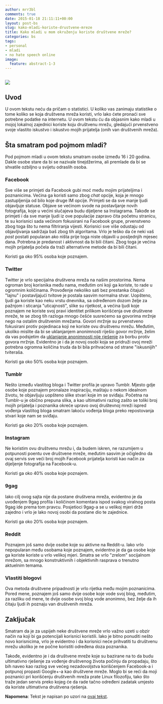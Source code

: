 ```yaml
---
author: mrr3bl
comments: true
date: 2015-01-18 21:11:11+00:00
layout: post-bs
slug: kako-mladi-koriste-drustvene-mreze
title: Kako mladi u mom okruženju koriste društvene mreže?
categories: bs
tags:
- personal
- mladi
- no hate speech online
image:
  feature: abstract-1-3
---
```


## ![](http://www.cognitivebrands.com/CreativeIntelligence/wp-content/uploads/2014/08/SocialNetworksDepositphotos_13876565_xs-1.jpg)

## Uvod

U ovom tekstu neću da pričam o statistici. U koliko vas zanimaju statistike o tome koliko se koja društvena mreža koristi, vrlo lako ćete pronaći sve potrebne podatke na internetu. U ovom tekstu ću da objasnim kako mladi u mojoj lokalnoj zajednici koriste koju društvenu mrežu, gledajući prvenstveno svoje vlastito iskustvo i iskustvo mojih prijatelja (onih van društvenih mreža).

## Šta smatram pod pojmom mladi?


Pod pojmom mladi u ovom tekstu smatram osobe između 16 i 20 godina. Dakle osobe stare da bi se nazivale tinejdžerima, ali premlade da bi se shvatile ozbiljno u svijetu odraslih osoba.

### Facebook

Sve više se primjeti da Facebook gubi moć među mojim prijateljima i poznanicima. Većina ga koristi samo zbog _chat_ opcije, koja je mnogo zastupljenija od bilo koje druge IM opcije. Primjeti se da sve manje ljudi objavljuje statuse. Objave se većinom svode na postavljanje novih fotografija, koje u većini slučajeva budu dijeljene sa Instagrama. Takođe se primjeti i da sve manje ljudi iz ove populacije zapravo čita početnu stranicu, te su korisnici sada većinom fokusirani na Facebook grupe, prvenstveno zbog toga što tu nema filtriranja vijesti. Korisnici sve više odustaju od objavljivanja sadržaja baš zbog tih algoritama. Vrlo je teško da će neki vaš _post_ postati popularan ako ništa prije toga niste objavili u posljednjih mjesec dana. Potrebna je predanost i aktivnost da bi bili čitani. Zbog toga je većina mojih prijatelja počela da traži alternativne metode da bi bili čitani.

Koristi ga oko 95% osoba koje poznajem.


### Twitter


Twitter je vrlo specijalna društvena mreža na našim prostorima. Nema ogroman broj korisnika među nama, međutim oni koji ga koriste, to rade u ogromnim količinama. Provođenje nekoliko sati bez prestanka čitajući "lajnu" i postavljajući tvitove je postala sasvim normalna stvar. Uopšteno, ljudi ga koriste kao neku vrstu dnevnika, sa određenom dozom želje za pažnjom i sticanja "uticajnosti", slike su rijetkost, a većina ljudi koje poznajem ne koriste svoj pravi identitet prilikom korišćenja ove društvene mreže, te se zbog tih razloga mnogo češće susrećemo sa govorima mržnje nego na ostalim društvenim mrežama. Govori mržnje su prvenstveno fokusirani protiv pojedinaca koji ne koriste ovu društvenu mrežu. Međutim, ukoliko mislite da bi se uklanjanjem anonimnosti riješio govor mržnje, želim da vas podsjetim da [uklanjanje anonimnosti nije rješenje](https://aleksandartodorovic.wordpress.com/2014/12/04/anonimnost-nije-rjesenje/) za borbu protiv govora mržnje. Evidentno je i da je novoj osobi koja se pridruži ovoj mreži potrebna ogromna količina truda da bi bila prihvaćena od strane "iskusnijih" tviteraša.

Koristi ga oko 50% osoba koje poznajem.


### Tumblr


Nešto između vlastitog bloga i Twitter profila je upravo Tumblr. Mjesto gdje osobe koje poznajem pronalaze inspiraciju, maštaju o nekom idealnom životu, te objavljuju uopšteno slike stvari koje im se sviđaju. Početna na Tumblr-u je obično prepuna slika, a kao ultimativni razlog zašto se toliki broj mojih prijatelja i poznanika okreće upravo ovoj društevnoj mreži ispred vođenja vlastitog bloga smatram lakoću vođenja bloga preko repostovanja stvari koje nam se sviđaju.

Koristi ga oko 20% osoba koje poznajem.


### Instagram


Ne koristim ovu društvenu mrežu i, da budem iskren, ne razumijem u potpunosti poentu ove društvene mreže, međutim sasvim je očigledno da ovaj servis sve veći broj mojih Facebook prijatelja koristi kao način za dijeljenje fotografija na Facebook-u.

Koristi ga oko 40% osoba koje poznajem.


### 9gag


Iako cilj ovog sajta nije da postane društvena mreža, evidentno je da uvođenjem 9gag profila i količinom komentara ispod svakog viralnog posta 9gag ide prema tom pravcu. Posjetioci 9gag-a se u velikoj mjeri drže zajedno i vrlo je lako novoj osobi da postane dio te zajednice.

Koristi ga oko 20% osoba koje poznajem.


### Reddit


Poznajem još samo dvije osobe koje su aktivne na Reddit-u. Iako vrlo nepopularan među osobama koje poznajem, evidentno je da ga osobe koje ga koriste koriste u vrlo velikoj mjeri. Smatra se vrlo "zrelom" socijalnom mrežom, sa mnogo konstruktivnih i objektivnih rasprava o trenutno aktuelnim temama.


### Vlastiti blogovi


Ova metoda društvene pripadnosti je vrlo rijetka među mojim poznanicima. Pored mene, poznajem još samo dvije osobe koje vode svoj blog, međutim, za razliku od mene, te dvije osobe svoj blog vode anonimno, bez želje da ih čitaju ljudi ih poznaju van društvenih mreža.


## Zaključak


Smatram da je za uspijeh neke društvene mreže vrlo važno uzeti u obzir način na koji bi ga potencijali korisnici koristili. Iako je bitno ponuditi nešto novo korisnicima, vrlo je evidentno i da korisnici neće prihvatiti tu društvenu mrežu ukoliko je ne počne koristiti određena doza poznanika.

Takođe, evidentno je i da društvene mreže koje su bazirane na to da budu ultimativno rješenje za vođenje društvenog života počinju da propadaju, što bih naveo kao razlog sve većeg nezadovoljstva korišćenjem Facebook-a i potpunoj propasti Google+-a kao društvene mreže. Moglo bi se reći da moji poznanici pri korišćenju društvenih mreža prate Linux filozofiju, tako što traže jedan servis preko kojeg će da rade tačno određeni zadatak umjesto da koriste ultimativna društvena rješenja.

**Napomena**: Tekst je napisan po uzori na [ovaj tekst](https://medium.com/backchannel/a-teenagers-view-on-social-media-1df945c09ac6).
